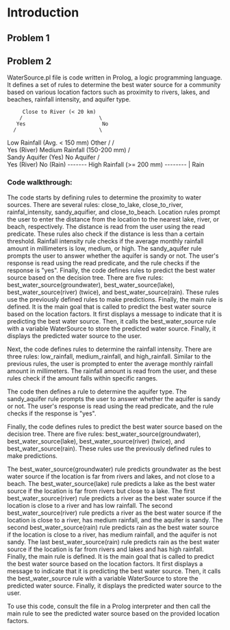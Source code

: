 # Introduction
## Problem 1

## Problem 2
WaterSource.pl file is code written in Prolog, a logic programming language. It defines a set of rules to determine the best water source for a community based on various location factors such as proximity to rivers, lakes, and beaches, rainfall intensity, and aquifer type.

         Close to River (< 20 km)
        /                         \
       Yes                         No
      /                           \
   Low Rainfall (Avg. < 150 mm)      Other
  /                              /   \
 Yes (River)                     Medium Rainfall (150-200 mm)
                                  /                         \
                                 Sandy Aquifer (Yes)       No Aquifer
                                /                             \
                             Yes (River)                    No (Rain)
------- High Rainfall (>= 200 mm) --------
                     |
                    Rain


### Code walkthrough:
The code starts by defining rules to determine the proximity to water sources. There are several rules: close_to_lake, close_to_river, rainfal_intensity, sandy_aquifier, and close_to_beach. Location rules prompt the user to enter the distance from the location to the nearest lake, river, or beach, respectively. The distance is read from the user using the read predicate. These rules also check if the distance is less than a certain threshold. Rainfall intensity rule checks if the average monthly rainfall amount in millimeters is low, medium, or high. The sandy_aquifer rule prompts the user to answer whether the aquifer is sandy or not. The user's response is read using the read predicate, and the rule checks if the response is "yes". Finally, the code defines rules to predict the best water source based on the decision tree. There are five rules: best_water_source(groundwater), best_water_source(lake), best_water_source(river) (twice), and best_water_source(rain). These rules use the previously defined rules to make predictions. Finally, the main rule is defined. It is the main goal that is called to predict the best water source based on the location factors. It first displays a message to indicate that it is predicting the best water source. Then, it calls the best_water_source rule with a variable WaterSource to store the predicted water source. Finally, it displays the predicted water source to the user.

Next, the code defines rules to determine the rainfall intensity. There are three rules: low_rainfall, medium_rainfall, and high_rainfall. Similar to the previous rules, the user is prompted to enter the average monthly rainfall amount in millimeters. The rainfall amount is read from the user, and these rules check if the amount falls within specific ranges.

The code then defines a rule to determine the aquifer type. The sandy_aquifer rule prompts the user to answer whether the aquifer is sandy or not. The user's response is read using the read predicate, and the rule checks if the response is "yes".

Finally, the code defines rules to predict the best water source based on the decision tree. There are five rules: best_water_source(groundwater), best_water_source(lake), best_water_source(river) (twice), and best_water_source(rain). These rules use the previously defined rules to make predictions.

The best_water_source(groundwater) rule predicts groundwater as the best water source if the location is far from rivers and lakes, and not close to a beach.
The best_water_source(lake) rule predicts a lake as the best water source if the location is far from rivers but close to a lake.
The first best_water_source(river) rule predicts a river as the best water source if the location is close to a river and has low rainfall.
The second best_water_source(river) rule predicts a river as the best water source if the location is close to a river, has medium rainfall, and the aquifer is sandy.
The second best_water_source(rain) rule predicts rain as the best water source if the location is close to a river, has medium rainfall, and the aquifer is not sandy.
The last best_water_source(rain) rule predicts rain as the best water source if the location is far from rivers and lakes and has high rainfall.
Finally, the main rule is defined. It is the main goal that is called to predict the best water source based on the location factors. It first displays a message to indicate that it is predicting the best water source. Then, it calls the best_water_source rule with a variable WaterSource to store the predicted water source. Finally, it displays the predicted water source to the user.

To use this code, consult the file in a Prolog interpreter and then call the main rule to see the predicted water source based on the provided location factors.
